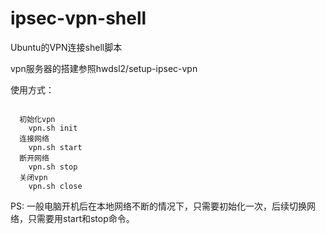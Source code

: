 # ipsec-vpn-shell
Ubuntu的VPN连接shell脚本

vpn服务器的搭建参照hwdsl2/setup-ipsec-vpn

使用方式：  
<pre><code>
  初始化vpn
    vpn.sh init
  连接网络
    vpn.sh start
  断开网络
    vpn.sh stop
  关闭vpn
    vpn.sh close
</pre></code>

PS: 一般电脑开机后在本地网络不断的情况下，只需要初始化一次，后续切换网络，只需要用start和stop命令。
